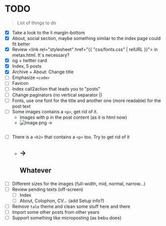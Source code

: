 # TODO
> List of things to do
- [x] Take a look to the li margin-bottom
- [x] About, social section, maybe something similar to the index page could fit better
- [x] Review <link rel="stylesheet" href="{{ "css/fonts.css" | relURL }}"> in metas.html. It´s necessary?
- [x] og + twitter card
- [x] Index, 5 posts
- [x] Archive + About: Change title
- [ ] Emphasize `<code>`
- [ ] Favicon
- [ ] Index call2action that leads you to "posts"
- [ ] Change paginators (no vertical separator |)
- [ ] Fonts, use one font for the title and another one (more readable) for the post text
- [ ] Some images contains a `<p>`, get rid of it.
    - Images with p in the post content (as it is html now)
    - ![image.png](path/to/image.png) -> <p><img src=""></p>
- [ ] There is a `<h2>` that contains a `<p>` too. Try to get rid of it
    - ## -> <h2><p>Whatever</p></h2>
- [ ] Different sizes for the images (full-width, mid, normal, narrow...)
- [ ] Review pending texts (off-screen)
    - [ ] Index
    - [ ] About, Colophon, CV... (add Setup info?)
- [ ] Remove `tale` theme and clean some stuff here and there
- [ ] Import some other posts from other years
- [ ] Support something like microposting (as bebu does)

